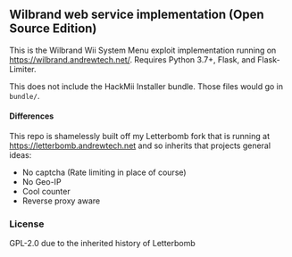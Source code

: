 ## Wilbrand web service implementation (Open Source Edition)

This is the Wilbrand Wii System Menu exploit implementation running on
https://wilbrand.andrewtech.net/. Requires Python 3.7+, Flask, and Flask-Limiter.

This does not include the HackMii Installer bundle. Those files would go
in `bundle/`.

#### Differences

 This repo is shamelessly built off my Letterbomb fork that is running at https://letterbomb.andrewtech.net and
 so inherits that projects general ideas:

  * No captcha (Rate limiting in place of course)
  * No Geo-IP
  * Cool counter
  * Reverse proxy aware


### License

GPL-2.0 due to the inherited history of Letterbomb
